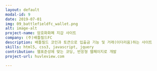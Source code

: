 ```yaml
---
layout: default
modal-id: 9
date: 2019-07-01
img: 09_battlefieldfc_wallet.png
alt: image-alt
project-name: 암호화화폐 지갑 사이트
company: (주)배틀필드FC
description: 배틀필드 코인과 토큰으로 입출금 기능 및 거래(이더리움)하는 사이트
skills: html5, css3, javascript, jquery
contribution: 웹표준성에 맞는 코딩, 반응형 웹페이지로 개발
project-url: huvleview.com

---
```

